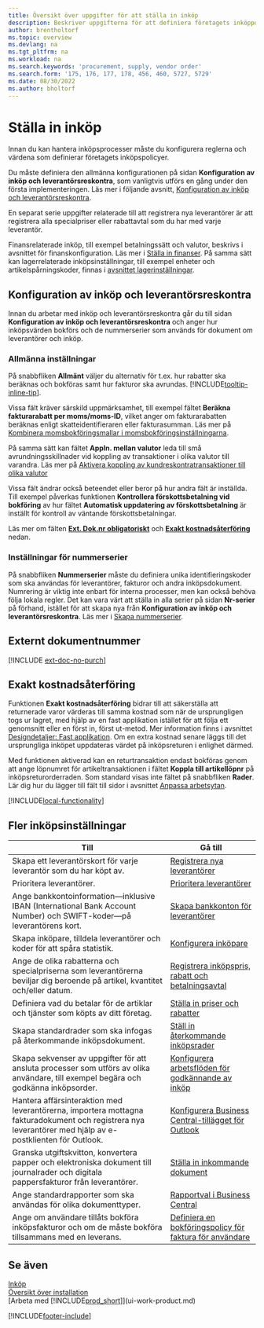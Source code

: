 ```yaml
---
title: Översikt över uppgifter för att ställa in inköp
description: Beskriver uppgifterna för att definiera företagets inköppolicyer och registrerar inköpsprocesserna.
author: brentholtorf
ms.topic: overview
ms.devlang: na
ms.tgt_pltfrm: na
ms.workload: na
ms.search.keywords: 'procurement, supply, vendor order'
ms.search.form: '175, 176, 177, 178, 456, 460, 5727, 5729'
ms.date: 08/30/2022
ms.author: bholtorf
---
```

# Ställa in inköp

Innan du kan hantera inköpsprocesser måste du konfigurera reglerna och värdena som definierar företagets inköpspolicyer.

Du måste definiera den allmänna konfigurationen på sidan **Konfiguration av inköp och leverantörsreskontra**, som vanligtvis utförs en gång under den första implementeringen. Läs mer i följande avsnitt, [Konfiguration av inköp och leverantörsreskontra](#purchases-and-payables-setup).

En separat serie uppgifter relaterade till att registrera nya leverantörer är att registrera alla specialpriser eller rabattavtal som du har med varje leverantör.

Finansrelaterade inköp, till exempel betalningssätt och valutor, beskrivs i avsnittet för finanskonfiguration. Läs mer i [Ställa in finanser](finance-setup-finance.md). På samma sätt kan lagerrelaterade inköpsinställningar, till exempel enheter och artikelspårningskoder, finnas i [avsnittet lagerinställningar](inventory-setup-inventory.md).

## Konfiguration av inköp och leverantörsreskontra

Innan du arbetar med inköp och leverantörsreskontra går du till sidan **Konfiguration av inköp och leverantörsreskontra** och anger hur inköpsvärden bokförs och de nummerserier som används för dokument om leverantörer och inköp.

### Allmänna inställningar

På snabbfliken **Allmänt** väljer du alternativ för t.ex. hur rabatter ska beräknas och bokföras samt hur fakturor ska avrundas. [!INCLUDE[tooltip-inline-tip](includes/tooltip-inline-tip_md.md)].

Vissa fält kräver särskild uppmärksamhet, till exempel fältet **Beräkna fakturarabatt per moms/moms-ID**, vilket anger om fakturarabatten beräknas enligt skatteidentifieraren eller fakturasumman. Läs mer på [Kombinera momsbokföringsmallar i momsbokföringsinställningarna](finance-setup-vat.md#combine-vat-posting-groups-in-vat-posting-setups).

På samma sätt kan fältet **Appln. mellan valutor** leda till små avrundningsskillnader vid koppling av transaktioner i olika valutor till varandra. Läs mer på [Aktivera koppling av kundreskontratransaktioner till olika valutor](finance-how-enable-application-ledger-entries-different-currencies.md)

Vissa fält ändrar också beteendet eller beror på hur andra fält är inställda. Till exempel påverkas funktionen **Kontrollera förskottsbetalning vid bokföring** av hur fältet **Automatisk uppdatering av förskottsbetalning** är inställt för kontroll av väntande förskottsbetalningar.

Läs mer om fälten [**Ext. Dok.nr obligatoriskt**](#external-document-number) och [**Exakt kostnadsåterföring**](#exact-cost-reversing) nedan.

### Inställningar för nummerserier

På snabbfliken **Nummerserier** måste du definiera unika identifieringskoder som ska användas för leverantörer, fakturor och andra inköpsdokument. Numrering är viktig inte enbart för interna processer, men kan också behöva följa lokala regler. Det kan vara värt att ställa in alla serier på sidan **Nr-serier** på förhand, istället för att skapa nya från **Konfiguration av inköp och leverantörsreskontra**. Läs mer i [Skapa nummerserier](ui-create-number-series.md).

## Externt dokumentnummer

[!INCLUDE [ext-doc-no-purch](includes/ext-doc-no-purch.md)]

## Exakt kostnadsåterföring

Funktionen **Exakt kostnadsåterföring** bidrar till att säkerställa att returnerade varor värderas till samma kostnad som när de ursprungligen togs ur lagret, med hjälp av en fast applikation istället för att följa ett genomsnitt eller en först in, först ut-metod. Mer information finns i avsnittet [Designdetaljer: Fast applikation](design-details-item-application.md#fixed-application). Om en extra kostnad senare läggs till det ursprungliga inköpet uppdateras värdet på inköpsreturen i enlighet därmed.

Med funktionen aktiverad kan en returtransaktion endast bokföras genom att ange löpnumret för artikeltransaktionen i fältet **Koppla till artikellöpnr** på inköpsreturorderraden. Som standard visas inte fältet på snabbfliken **Rader**. Lär dig hur du lägger till fält till sidor i avsnittet [Anpassa arbetsytan](ui-personalization-user.md#to-start-personalizing-a-page-through-the-personalizing-banner).

[!INCLUDE[local-functionality](includes/local-functionality.md)]

## Fler inköpsinställningar

| Till | Gå till |
| --- | --- |
| Skapa ett leverantörskort för varje leverantör som du har köpt av. |[Registrera nya leverantörer](purchasing-how-register-new-vendors.md) |
| Prioritera leverantörer. |[Prioritera leverantörer](purchasing-how-prioritize-vendors.md) |
| Ange bankkontoinformation&mdash;inklusive IBAN (International Bank Account Number) och SWIFT-koder&mdash;på leverantörens kort. | [Skapa bankkonton för leverantörer](purchasing-how-set-up-vendors-bank-accounts.md) |
| Skapa inköpare, tilldela leverantörer och koder för att spåra statistik. |[Konfigurera inköpare](purchasing-how-setup-purchasers.md) |
| Ange de olika rabatterna och specialpriserna som leverantörerna beviljar dig beroende på artikel, kvantitet och/eller datum. |[Registrera inköpspris, rabatt och betalningsavtal](purchasing-how-record-purchase-price-discount-payment-agreements.md) |
| Definiera vad du betalar för de artiklar och tjänster som köpts av ditt företag.  | [Ställa in priser och rabatter](across-prices-and-discounts.md) |
| Skapa standardrader som ska infogas på återkommande inköpsdokument. | [Ställ in återkommande inköpsrader](purchasing-how-work-recurring-purchase-lines.md) |
| Skapa sekvenser av uppgifter för att ansluta processer som utförs av olika användare, till exempel begära och godkänna inköpsorder. | [Konfigurera arbetsflöden för godkännande av inköp](across-set-up-workflows.md) |
| Hantera affärsinteraktion med leverantörerna, importera mottagna fakturadokument och registrera nya leverantörer med hjälp av e-postklienten för Outlook. | [Konfigurera Business Central-tillägget för Outlook](admin-outlook.md) |
| Granska utgiftskvitton, konvertera papper och elektroniska dokument till journalrader och digitala pappersfakturor från leverantörer. | [Ställa in inkommande dokument](across-how-setup-income-documents.md) |
| Ange standardrapporter som ska användas för olika dokumenttyper. |[Rapportval i Business Central](across-report-selections.md)|
|Ange om användare tillåts bokföra inköpsfakturor och om de måste bokföra tillsammans med en leverans. |[Definiera en bokföringspolicy för faktura för användare](admin-setup-invoice-posting-policy.md)|

## Se även

[Inköp](purchasing-manage-purchasing.md)  
[Översikt över installation](setup.md)  
[Arbeta med [!INCLUDE[prod_short](includes/prod_short.md)]](ui-work-product.md)

[!INCLUDE[footer-include](includes/footer-banner.md)]
